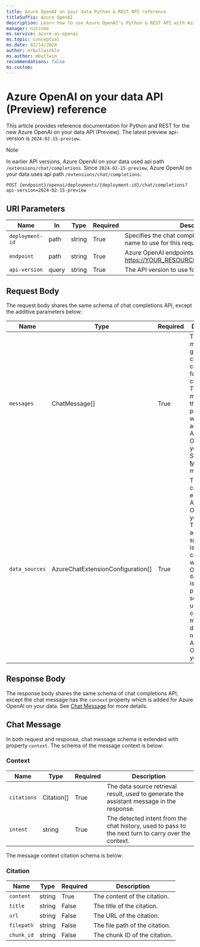 ```yaml
---
title: Azure OpenAI on your data Python & REST API reference
titleSuffix: Azure OpenAI
description: Learn how to use Azure OpenAI's Python & REST API with Assistants.
manager: nitinme
ms.service: azure-ai-openai
ms.topic: conceptual
ms.date: 02/14/2024
author: mrbullwinkle
ms.author: mbullwin
recommendations: false
ms.custom:
---
```


# Azure OpenAI on your data API (Preview) reference

This article provides reference documentation for Python and REST for the new Azure OpenAI on your data API (Preview). The latest preview api-version is `2024-02-15-preview`.

> [!NOTE]
> In earlier API versions, Azure OpenAI on your data used api path `/extensions/chat/completions`. Since `2024-02-15-preview`, Azure OpenAI on your data uses api path `/extensions/chat/completions`.

```http
POST {endpoint}/openai/deployments/{deployment-id}/chat/completions?api-version=2024-02-15-preview
```

## URI Parameters

|Name               | In   | Type     | Required | Description                                                                           |
|---                |---   |---       |---       |---                                                                                    |
|```deployment-id```|path  |string    |True      |Specifies the chat completions model deployment name to use for this request.          |
|```endpoint```     |path  |string    |True      |Azure OpenAI endpoints. For example: https://YOUR_RESOURCE_NAME.openai.azure.com       |
|```api-version```  |query |string    |True      |The API version to use for this operation.                                             |

## Request Body

The request body shares the same schema of chat completions API, except the additive parameters below:

|Name | Type | Required | Description |
|--- | --- | --- | --- |
| `messages` | ChatMessage[] | True | The array of messages to generate chat completions for, in the chat format. The chat message has the `context` property which is added for Azure OpenAI on your data. See [Chat Message](#chat-message) for more details.|
| `data_sources` | AzureChatExtensionConfiguration[] | True | The configuration entries for Azure OpenAI on your data. This additional specification is only compatible with Azure OpenAI. If `data_sources` is not provided, the service will use chat completions model directly, and not use Azure OpenAI on your data.|

## Response Body

The response body shares the same schema of chat completions API, except the chat message has the `context` property which is added for Azure OpenAI on your data. See [Chat Message](#chat-message) for more details.

## Chat Message

In both request and response, chat message schema is extended with property `context`. The schema of the message context is below:

### Context
|Name | Type | Required | Description |
|--- | --- | --- | --- |
| `citations` | Citation[] | True | The data source retrieval result, used to generate the assistant message in the response.|
| `intent` | string | True | The detected intent from the chat history, used to pass to the next turn to carry over the context.|

The message context citation schema is below:

### Citation

|Name | Type | Required | Description |
|--- | --- | --- | --- |
| `content` | string | True | The content of the citation.|
| `title` | string | False | The title of the citation.|
| `url` | string | False | The URL of the citation.|
| `filepath` | string | False | The file path of the citation.|
| `chunk_id` | string | False | The chunk ID of the citation.|